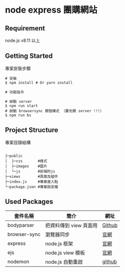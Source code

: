 # node express 團購網站

## Requirement 
node.js v8.11 以上

## Getting Started
專案安裝步驟

```shell
# 安裝
$ npm install # Or yarn install

# 功能指令

# 啟動 server
$ npm run start
# 啟動 browsersync 開發模式 （要先開 server !!!）
$ npm run bs

```

## Project Structure

專案目錄結構

```shell

├─public         
│  ├─css       #樣式
│  ├─images    #圖片
│  └─js        #前端的js
├─views        #頁面及組件
├─index.js     #專案進入點
└─package.json #專案設定檔

```

## Used Packages

| 套件名稱                     | 簡介                  | 網址                                                                |
| ---------------------------- | --------------------- | ------------------------------------------------------------------- |
| bodyparser                 | 把資料傳到 view 頁面用         | [Github](https://github.com/expressjs/body-parser#readme)                   |
| browser-sync                 | 瀏覽器同步            | [官網](https://browsersync.io/)                                     |
| express | node.js 框架 | [官網](http://expressjs.com/)|
| ejs     | node.js view 模板 | [官網](https://ejs.co/) |
| nodemon | node.js 自動重啟 |  [github](https://github.com/remy/nodemon)|